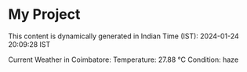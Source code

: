 # My Project

This content is dynamically generated in Indian Time (IST): 2024-01-24 20:09:28 IST


Current Weather in Coimbatore:
Temperature: 27.88 °C
Condition: haze

